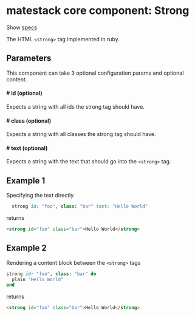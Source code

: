 # matestack core component: Strong

Show [specs](/spec/usage/components/strong_spec.rb)

The HTML `<strong>` tag implemented in ruby.

## Parameters

This component can take 3 optional configuration params and optional content.

#### # id (optional)
Expects a string with all ids the strong tag should have.

#### # class (optional)
Expects a string with all classes the strong tag should have.

#### # text (optional)
Expects a string with the text that should go into the `<strong>` tag.

## Example 1
Specifying the text directly

```ruby
  strong id: "foo", class: "bar" text: "Hello World"
```

returns

```html
<strong id="foo" class="bar">Hello World</strong>
```

## Example 2
Rendering a content block between the `<strong>` tags

```ruby
strong id: "foo", class: "bar" do
  plain "Hello World"
end
```

returns

```html
<strong id="foo" class="bar">Hello World</strong>
```
